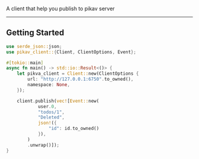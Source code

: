 A client that help you publish to pikav server

---

## Getting Started

```rust
use serde_json::json;
use pikav_client::{Client, ClientOptions, Event};

#[tokio::main]
async fn main() -> std::io::Result<()> {
    let pikva_client = Client::new(ClientOptions {
        url: "http://127.0.0.1:6750".to_owned(),
        namespace: None,
    });

    client.publish(vec![Event::new(
            user.0,
            "todos/1",
            "Deleted",
            json!({
                "id": id.to_owned()
            }),
        )
        .unwrap()]);
}
```

